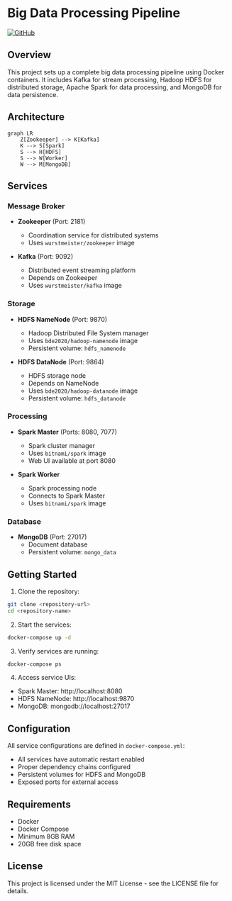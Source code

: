 # Big Data Processing Pipeline

[![GitHub](https://img.shields.io/badge/GitHub-View_Repository-blue)](https://github.com)

## Overview
This project sets up a complete big data processing pipeline using Docker containers. It includes Kafka for stream processing, Hadoop HDFS for distributed storage, Apache Spark for data processing, and MongoDB for data persistence.

## Architecture
```mermaid
graph LR
    Z[Zookeeper] --> K[Kafka]
    K --> S[Spark]
    S --> H[HDFS]
    S --> W[Worker]
    W --> M[MongoDB]
```

## Services

### Message Broker
- **Zookeeper** (Port: 2181)
  - Coordination service for distributed systems
  - Uses `wurstmeister/zookeeper` image

- **Kafka** (Port: 9092)
  - Distributed event streaming platform
  - Depends on Zookeeper
  - Uses `wurstmeister/kafka` image

### Storage
- **HDFS NameNode** (Port: 9870)
  - Hadoop Distributed File System manager
  - Uses `bde2020/hadoop-namenode` image
  - Persistent volume: `hdfs_namenode`

- **HDFS DataNode** (Port: 9864)
  - HDFS storage node
  - Depends on NameNode
  - Uses `bde2020/hadoop-datanode` image
  - Persistent volume: `hdfs_datanode`

### Processing
- **Spark Master** (Ports: 8080, 7077)
  - Spark cluster manager
  - Uses `bitnami/spark` image
  - Web UI available at port 8080

- **Spark Worker**
  - Spark processing node
  - Connects to Spark Master
  - Uses `bitnami/spark` image

### Database
- **MongoDB** (Port: 27017)
  - Document database
  - Persistent volume: `mongo_data`

## Getting Started

1. Clone the repository:
```bash
git clone <repository-url>
cd <repository-name>
```

2. Start the services:
```bash
docker-compose up -d
```

3. Verify services are running:
```bash
docker-compose ps
```

4. Access service UIs:
- Spark Master: http://localhost:8080
- HDFS NameNode: http://localhost:9870
- MongoDB: mongodb://localhost:27017

## Configuration
All service configurations are defined in `docker-compose.yml`:
- All services have automatic restart enabled
- Proper dependency chains configured
- Persistent volumes for HDFS and MongoDB
- Exposed ports for external access

## Requirements
- Docker
- Docker Compose
- Minimum 8GB RAM
- 20GB free disk space

## License
This project is licensed under the MIT License - see the LICENSE file for details.